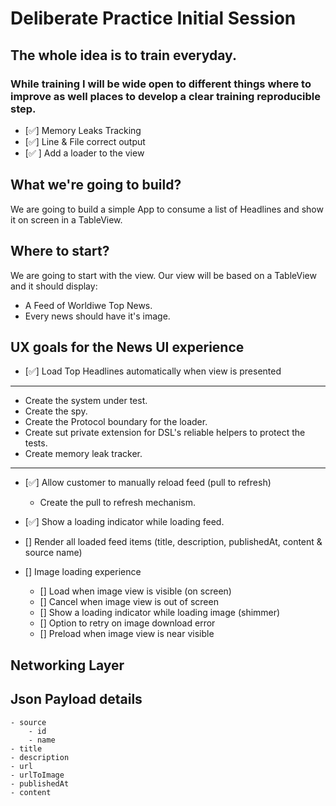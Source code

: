 # Deliberate Practice Initial Session

## The whole idea is to train everyday.
### While training I will be wide open to different things where to improve as well places to develop a clear training reproducible step.

- [✅] Memory Leaks Tracking
- [✅] Line & File correct output
- [✅ ] Add a loader to the view

## What we're going to build?

We are going to build a simple App to consume a list of Headlines and show it on screen in a TableView.

## Where to start?

We are going to start with the view.
Our view will be based on a TableView and it should display:

- A Feed of Worldiwe Top News.
- Every news should have it's image.

## UX goals for the News UI experience

- [✅] Load Top Headlines automatically when view is presented

---
- Create the system under test.
- Create the spy.
- Create the Protocol boundary for the loader.
- Create sut private extension for DSL's reliable helpers to protect the tests.
- Create memory leak tracker.
---

- [✅] Allow customer to manually reload feed (pull to refresh)
    - Create the pull to refresh mechanism.

- [✅] Show a  loading indicator while loading feed.

- [] Render all loaded feed items (title, description, publishedAt, content & source name)

- [] Image loading experience
    - [] Load when image view is visible (on screen)
    - [] Cancel when image view is out of screen
    - [] Show a loading indicator while loading image (shimmer)
    - [] Option to retry on image download error  
    - [] Preload when image view is near visible
 
 ## Networking Layer
 
 ## Json Payload details
    - source
        - id
        - name
    - title
    - description
    - url
    - urlToImage
    - publishedAt
    - content
 




